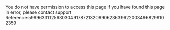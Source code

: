 You do not have permission to access this page If you have found this page in error, please contact support Reference:5999633112563030491787213209906236396220034968299102359